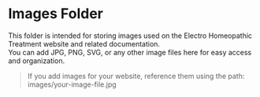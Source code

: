# Images Folder

This folder is intended for storing images used on the Electro Homeopathic Treatment website and related documentation.  
You can add JPG, PNG, SVG, or any other image files here for easy access and organization.

> If you add images for your website, reference them using the path: images/your-image-file.jpg